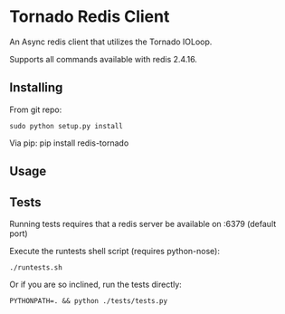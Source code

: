 Tornado Redis Client
====================

An Async redis client that utilizes the Tornado IOLoop.

Supports all commands available with redis 2.4.16.

Installing
----------

From git repo:

    sudo python setup.py install

Via pip:
    pip install redis-tornado


Usage
-----

Tests
-----

Running tests requires that a redis server be available on :6379 (default port)

Execute the runtests shell script (requires python-nose):
    
    ./runtests.sh

Or if you are so inclined, run the tests directly:

    PYTHONPATH=. && python ./tests/tests.py

